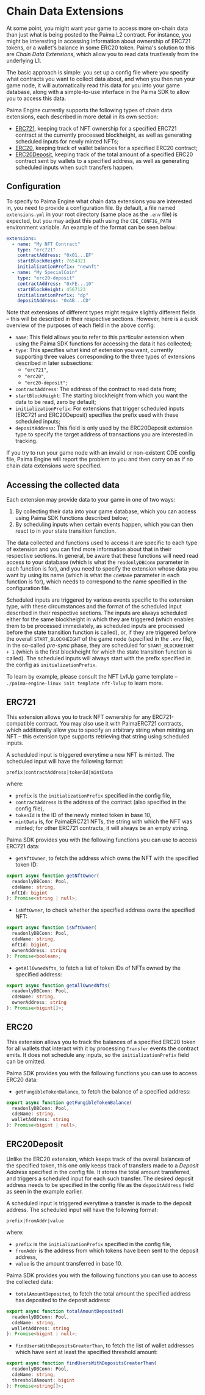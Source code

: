 # Chain Data Extensions

At some point, you might want your game to access more on-chain data than just what is being posted to the Paima L2 contract. For instance, you might be interesting in accessing information about ownership of ERC721 tokens, or a wallet's balance in some ERC20 token. Paima's solution to this are _Chain Data Extensions_, which allow you to read data trustlessly from the underlying L1.

The basic approach is simple: you set up a config file where you specify what contracts you want to collect data about, and when you then run your game node, it will automatically read this data for you into your game database, along with a simple-to-use interface in the Paima SDK to allow you to access this data.

Paima Engine currently supports the following types of chain data extensions, each described in more detail in its own section:
 - [ERC721](#erc721), keeping track of NFT ownership for a specified ERC721 contract at the currently processed blockheight, as well as generating scheduled inputs for newly minted NFTs;
 - [ERC20](#erc20), keeping track of wallet balances for a specified ERC20 contract;
 - [ERC20Deposit](#erc20deposit), keeping track of the total amount of a specified ERC20 contract sent by wallets to a specified address, as well as generating scheduled inputs when such transfers happen.

## Configuration

To specify to Paima Engine what chain data extensions you are interested in, you need to provide a configuration file. By default, a file named `extensions.yml` in your root directory (same place as the `.env` file) is expected, but you may adjust this path using the `CDE_CONFIG_PATH` environment variable. An example of the format can be seen below:

```yaml
extensions:
  - name: "My NFT Contract"
    type: "erc721"
    contractAddress: "0x01...EF"
    startBlockHeight: 7654321
    initializationPrefix: "newnft"
  - name: "My SpecialCoin"
    type: "erc20-deposit"
    contractAddress: "0xFE...10"
    startBlockHeight: 4567123
    initializationPrefix: "dp"
    depositAddress: "0xAB...CD"
```

Note that extensions of different types might require slightly different fields &ndash; this will be described in their respective sections. However, here is a quick overview of the purposes of each field in the above config:

 - `name`: This field allows you to refer to this particular extension when using the Paima SDK functions for accessing the data it has collected;
 - `type`: This specifies what kind of extension you want, currently supporting three values corresponding to the three types of extensions described in later subsections:
   - `"erc721"`,
   - `"erc20"`,
   - `"erc20-deposit"`;
 - `contractAddress`: The address of the contract to read data from;
 - `startBlockHeight`: The starting blockheight from which you want the data to be read, zero by default;
 - `initializationPrefix`: For extensions that trigger scheduled inputs (ERC721 and ERC20Deposit) specifies the prefix used with these scheduled inputs;
 - `depositAddress`: This field is only used by the ERC20Deposit extension type to specify the target address of transactions you are interested in tracking.

If you try to run your game node with an invalid or non-existent CDE config file, Paima Engine will report the problem to you and then carry on as if no chain data extensions were specified.

## Accessing the collected data

Each extension may provide data to your game in one of two ways:
 1. By collecting their data into your game database, which you can access using Paima SDK functions described below;
 2. By scheduling inputs when certain events happen, which you can then react to in your state transition function.

The data collected and functions used to access it are specific to each type of extension and you can find more information about that in their respective sections. In general, be aware that these functions will need read access to your database (which is what the `readonlyDBConn` parameter in each function is for), and you need to specify the extension whose data you want by using its name (which is what the `cdeName` parameter in each function is for), which needs to correspond to the name specified in the configuration file.

Scheduled inputs are triggered by various events specific to the extension type, with these circumstances and the format of the scheduled input described in their respective sections. The inputs are always scheduled either for the same blockheight in which they are triggered (which enables them to be processed immediately, as scheduled inputs are processed before the state transition function is called), or, if they are triggered before the overall `START_BLOCKHEIGHT` of the game node (specified in the `.env` file), in the so-called _pre-sync_ phase, they are scheduled for `START_BLOCKHEIGHT + 1` (which is the first blockheight for which the state transition function is called). The scheduled inputs will always start with the prefix specified in the config as `initializationPrefix`.

To learn by example, please consult the NFT LvlUp game template &ndash; `./paima-engine-linux init template nft-lvlup` to learn more.

## ERC721

This extension allows you to track NFT ownership for any ERC721-compatible contract. You may also use it with PaimaERC721 contracts, which additionally allow you to specify an arbitrary string when minting an NFT &ndash; this extension type supports retrieving that string using scheduled inputs.

A scheduled input is triggered everytime a new NFT is minted. The scheduled input will have the following format:

```
prefix|contractAddress|tokenId|mintData
```

where:

- `prefix` is the `initializationPrefix` specified in the config file,
- `contractAddress` is the address of the contract (also specified in the config file),
- `tokenId` is the ID of the newly minted token in base 10,
- `mintData` is, for PaimaERC721 NFTs, the string with which the NFT was minted; for other ERC721 contracts, it will always be an empty string.

Paima SDK provides you with the following functions you can use to access ERC721 data:

- `getNftOwner`, to fetch the address which owns the NFT with the specified token ID:

```ts
export async function getNftOwner(
  readonlyDBConn: Pool,
  cdeName: string,
  nftId: bigint
): Promise<string | null>;
```

- `isNftOwner`, to check whether the specified address owns the specified NFT:

```ts
export async function isNftOwner(
  readonlyDBConn: Pool,
  cdeName: string,
  nftId: bigint,
  ownerAddress: string
): Promise<boolean>;
```

- `getAllOwnedNfts`, to fetch a list of token IDs of NFTs owned by the specified address:

```ts
export async function getAllOwnedNfts(
  readonlyDBConn: Pool,
  cdeName: string,
  ownerAddress: string
): Promise<bigint[]>;
```


## ERC20

This extension allows you to track the balances of a specified ERC20 token for all wallets that interact with it by processing `Transfer` events the contract emits. It does not schedule any inputs, so the `initializationPrefix` field can be omitted.

Paima SDK provides you with the following functions you can use to access ERC20 data:

- `getFungibleTokenBalance`, to fetch the balance of a specified address:

```ts
export async function getFungibleTokenBalance(
  readonlyDBConn: Pool,
  cdeName: string,
  walletAddress: string
): Promise<bigint | null>;
```

## ERC20Deposit

Unlike the ERC20 extension, which keeps track of the overall balances of the specified token, this one only keeps track of transfers made to a _Deposit Address_ specified in the config file. It stores the total amount transferred, and triggers a scheduled input for each such transfer. The desired deposit address needs to be specified in the config file as the `depositAddress` field as seen in the example earlier.

A scheduled input is triggered everytime a transfer is made to the deposit address. The scheduled input will have the following format:

```
prefix|fromAddr|value
```

where:

- `prefix` is the `initializationPrefix` specified in the config file,
- `fromAddr` is the address from which tokens have been sent to the deposit address,
- `value` is the amount transferred in base 10.

Paima SDK provides you with the following functions you can use to access the collected data:

- `totalAmountDeposited`, to fetch the total amount the specified address has deposited to the deposit address:

```ts
export async function totalAmountDeposited(
  readonlyDBConn: Pool,
  cdeName: string,
  walletAddress: string
): Promise<bigint | null>;
```

- `findUsersWithDepositsGreaterThan`, to fetch the list of wallet addresses which have sent at least the specified threshold amount:

```ts
export async function findUsersWithDepositsGreaterThan(
  readonlyDBConn: Pool,
  cdeName: string,
  thresholdAmount: bigint
): Promise<string[]>;
```